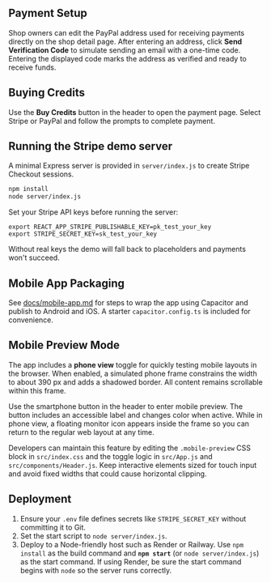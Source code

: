 ## Payment Setup

Shop owners can edit the PayPal address used for receiving payments directly on the shop detail page. After entering an address, click **Send Verification Code** to simulate sending an email with a one-time code. Entering the displayed code marks the address as verified and ready to receive funds.

## Buying Credits

Use the **Buy Credits** button in the header to open the payment page. Select Stripe or PayPal and follow the prompts to complete payment.

## Running the Stripe demo server

A minimal Express server is provided in `server/index.js` to create Stripe Checkout sessions.

```bash
npm install
node server/index.js
```

Set your Stripe API keys before running the server:

```
export REACT_APP_STRIPE_PUBLISHABLE_KEY=pk_test_your_key
export STRIPE_SECRET_KEY=sk_test_your_key
```

Without real keys the demo will fall back to placeholders and payments won't succeed.

## Mobile App Packaging

See [docs/mobile-app.md](docs/mobile-app.md) for steps to wrap the app using Capacitor and publish to Android and iOS. A starter `capacitor.config.ts` is included for convenience.

## Mobile Preview Mode

The app includes a **phone view** toggle for quickly testing mobile layouts in the browser. When enabled, a simulated phone frame constrains the width to about 390&nbsp;px and adds a shadowed border. All content remains scrollable within this frame.

Use the smartphone button in the header to enter mobile preview. The button includes an accessible label and changes color when active. While in phone view, a floating monitor icon appears inside the frame so you can return to the regular web layout at any time.

Developers can maintain this feature by editing the `.mobile-preview` CSS block in `src/index.css` and the toggle logic in `src/App.js` and `src/components/Header.js`. Keep interactive elements sized for touch input and avoid fixed widths that could cause horizontal clipping.
## Deployment

1. Ensure your `.env` file defines secrets like `STRIPE_SECRET_KEY` without committing it to Git.
2. Set the start script to `node server/index.js`.
3. Deploy to a Node-friendly host such as Render or Railway. Use `npm install` as the build command and **`npm start`** (or `node server/index.js`) as the start command. If using Render, be sure the start command begins with `node` so the server runs correctly.


